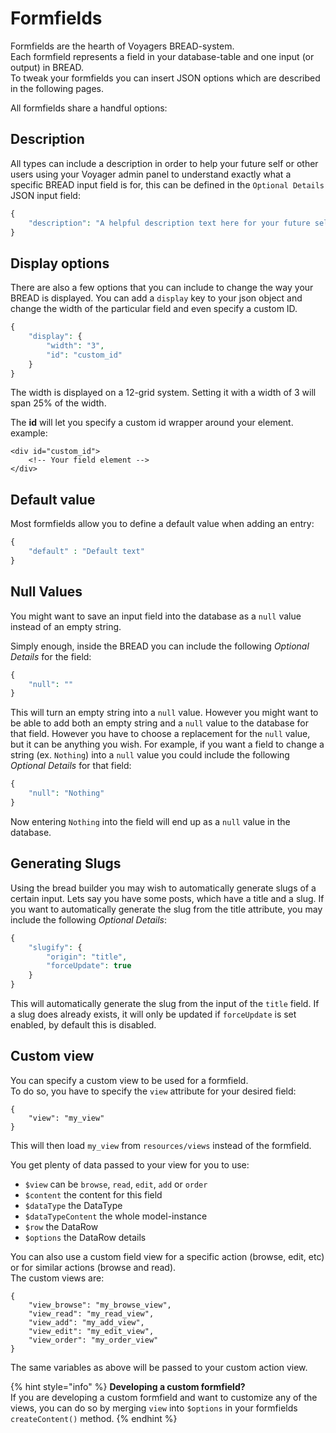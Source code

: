 # Formfields

Formfields are the hearth of Voyagers BREAD-system.  
Each formfield represents a field in your database-table and one input (or output) in BREAD.  
To tweak your formfields you can insert JSON options which are described in the following pages.  

All formfields share a handful options:

## Description

All types can include a description in order to help your future self or other users using your Voyager admin panel to understand exactly what a specific BREAD input field is for, this can be defined in the `Optional Details` JSON input field:

```php
{
    "description": "A helpful description text here for your future self."
}
```

## Display options

There are also a few options that you can include to change the way your BREAD is displayed. You can add a `display` key to your json object and change the width of the particular field and even specify a custom ID.

```php
{
    "display": {
        "width": "3",
        "id": "custom_id"
    }
}
```

The width is displayed on a 12-grid system. Setting it with a width of 3 will span 25% of the width.

The **id** will let you specify a custom id wrapper around your element. example:

```markup
<div id="custom_id">
    <!-- Your field element -->
</div>
```

## Default value

Most formfields allow you to define a default value when adding an entry:

```php
{
    "default" : "Default text"
}
```

## Null Values

You might want to save an input field into the database as a `null` value instead of an empty string.

Simply enough, inside the BREAD you can include the following _Optional Details_ for the field:

```php
{
    "null": ""
}
```

This will turn an empty string into a `null` value. However you might want to be able to add both an empty string and a `null` value to the database for that field. However you have to choose a replacement for the `null` value, but it can be anything you wish. For example, if you want a field to change a string \(ex. `Nothing`\) into a `null` value you could include the following _Optional Details_ for that field:

```php
{
    "null": "Nothing"
}
```

Now entering `Nothing` into the field will end up as a `null` value in the database.

## Generating Slugs

Using the bread builder you may wish to automatically generate slugs of a certain input. Lets say you have some posts, which have a title and a slug. If you want to automatically generate the slug from the title attribute, you may include the following _Optional Details_:

```php
{
    "slugify": {
        "origin": "title",
        "forceUpdate": true
    }
}
```

This will automatically generate the slug from the input of the `title` field. If a slug does already exists, it will only be updated if `forceUpdate` is set enabled, by default this is disabled.

## Custom view

You can specify a custom view to be used for a formfield.  
To do so, you have to specify the `view` attribute for your desired field:

```text
{
    "view": "my_view"
}
```

This will then load `my_view` from `resources/views` instead of the formfield.

You get plenty of data passed to your view for you to use:

* `$view` can be `browse`, `read`, `edit`, `add` or `order`
* `$content` the content for this field
* `$dataType` the DataType
* `$dataTypeContent` the whole model-instance
* `$row` the DataRow
* `$options` the DataRow details

You can also use a custom field view for a specific action (browse, edit, etc) or for similar actions (browse and read).  
The custom views are:

```text
{
    "view_browse": "my_browse_view",
    "view_read": "my_read_view",
    "view_add": "my_add_view",
    "view_edit": "my_edit_view",
    "view_order": "my_order_view"
}
```

The same variables as above will be passed to your custom action view.

{% hint style="info" %}
**Developing a custom formfield?**  
If you are developing a custom formfield and want to customize any of the views, you can do so by merging `view` into `$options` in your formfields `createContent()` method.
{% endhint %}
